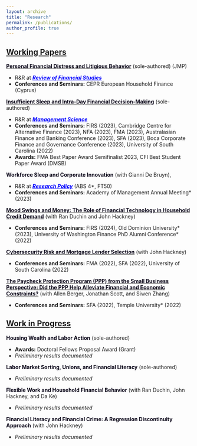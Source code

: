 ```yaml
---
layout: archive
title: "Research"
permalink: /publications/
author_profile: true
---
```

## **<u>Working Papers</u>** 

[<span style="color: #0B0719;">**Personal Financial Distress and Litigious Behavior**</span>](https://papers.ssrn.com/sol3/papers.cfm?abstract_id=4760919) (sole-authored) (JMP) 
- R&R at <span style="color: #0000FF;">**_<u>Review of Financial Studies</u>_**</span>
- **Conferences and Seminars:** CEPR European Household Finance (Cyprus)
  
[<span style="color: #0B0719;">**Insufficient Sleep and Intra-Day Financial Decision-Making**</span>](https://papers.ssrn.com/sol3/papers.cfm?abstract_id=4535348) (sole-authored) 
- R&R at <span style="color: #0000FF;">**_<u>Management Science</u>_**</span>
- **Conferences and Seminars:** FIRS (2023), Cambridge Centre for Alternative Finance (2023), NFA (2023), FMA (2023), Australasian Finance and Banking Conference (2023), SFA (2023), Boca Corporate Finance and Governance Conference (2023), University of South Carolina (2022)
- **Awards:** FMA Best Paper Award Semifinalist 2023, CFI Best Student Paper Award (DMSB)
  
<span style="color: #0B0719;">**Workforce Sleep and Corporate Innovation**</span>  (with Gianni De Bruyn), 
- R&R at <span style="color: #0000FF;">**_<u>Research Policy</u>_**</span> (ABS 4*, FT50)
- **Conferences and Seminars:** Academy of Management Annual Meeting* (2023)
  
[<span style="color: #0B0719;">**Mood Swings and Money: The Role of Financial Technology in Household Credit Demand**</span>](https://papers.ssrn.com/sol3/papers.cfm?abstract_id=4661150) (with Ran Duchin and John Hackney)
- **Conferences and Seminars:** FIRS (2024), Old Dominion University* (2023), University of Washington Finance PhD Alumni Conference* (2022)
  
[<span style="color: #0B0719;">**Cybersecurity Risk and Mortgage Lender Selection**</span>](https://papers.ssrn.com/sol3/papers.cfm?abstract_id=4254301) (with John Hackney)
- **Conferences and Seminars:** FMA (2022), SFA (2022), University of South Carolina (2022)
  
[<span style="color: #0B0719;">**The Paycheck Protection Program (PPP) from the Small Business Perspective: Did the PPP Help Alleviate Financial and Economic Constraints?**</span>](https://papers.ssrn.com/sol3/papers.cfm?abstract_id=3908707)  (with Allen Berger, Jonathan Scott, and Siwen Zhang)
- **Conferences and Seminars:** SFA (2022), Temple University* (2022)


## **<u>Work in Progress</u>** 
<span style="color: #0B0719;">**Housing Wealth and Labor Action**</span> (sole-authored)
- **Awards:** Doctoral Fellows Proposal Award (Grant)
- *Preliminary results documented*
  
<span style="color: #0B0719;">**Labor Market Sorting, Unions, and Financial Literacy**</span> (sole-authored)
- *Preliminary results documented*
  
<span style="color: #0B0719;">**Flexible Work and Household Financial Behavior**</span> (with Ran Duchin, John Hackney, and Da Ke)
- *Preliminary results documented*
  
<span style="color: #0B0719;">**Financial Literacy and Financial Crime: A Regression Discontinuity Approach**</span> (with John Hackney)
- *Preliminary results documented*
